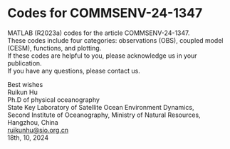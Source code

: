 # Codes for COMMSENV-24-1347
MATLAB (R2023a) codes for the article COMMSENV-24-1347.  
These codes include four categories: observations (OBS), coupled model (CESM), functions, and plotting.  
If these codes are helpful to you, please acknowledge us in your publication.  
If you have any questions, please contact us.

Best wishes  
Ruikun Hu  
Ph.D of physical oceanography  
State Key Laboratory of Satellite Ocean Environment Dynamics,   
Second Institute of Oceanography, Ministry of Natural Resources, Hangzhou, China  
ruikunhu@sio.org.cn  
18th, 10, 2024  

